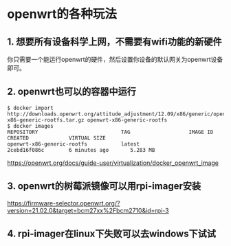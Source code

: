 # openwrt的各种玩法

## 1. 想要所有设备科学上网，不需要有wifi功能的新硬件

你只需要一个能运行openwrt的硬件，然后设置你设备的默认网关为openwrt设备即可。

## 2. openwrt也可以的容器中运行

```
$ docker import http://downloads.openwrt.org/attitude_adjustment/12.09/x86/generic/openwrt-x86-generic-rootfs.tar.gz openwrt-x86-generic-rootfs
$ docker images
REPOSITORY                           TAG                   IMAGE ID            CREATED             VIRTUAL SIZE
openwrt-x86-generic-rootfs           latest                2cebd16f086c        6 minutes ago       5.283 MB
```

https://openwrt.org/docs/guide-user/virtualization/docker_openwrt_image


## 3. openwrt的树莓派镜像可以用rpi-imager安装

https://firmware-selector.openwrt.org/?version=21.02.0&target=bcm27xx%2Fbcm2710&id=rpi-3


## 4. rpi-imager在linux下失败可以去windows下试试

